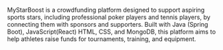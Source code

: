 MyStarBoost is a crowdfunding platform designed to support aspiring sports stars, including professional poker players and tennis players, by connecting them with sponsors and supporters. Built with Java (Spring Boot), JavaScript(React) HTML, CSS, and MongoDB, this platform aims to help athletes raise funds for tournaments, training, and equipment.
